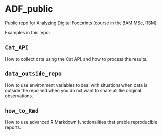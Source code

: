 # ADF_public

Public repo for Analyzing Digital Footprints (course in the BAM MSc, RSM)

Examples in this repo:

## `Cat_API`

How to collect data using the Cat API, and how to process the results.

## `data_outside_repo`

How to use environment variables to deal with situations when data is outside the repo and when you do not want to share all the original observations.

## `how_to_Rmd`

How to use advanced R Markdown functionalities that enable reproducible reports.
